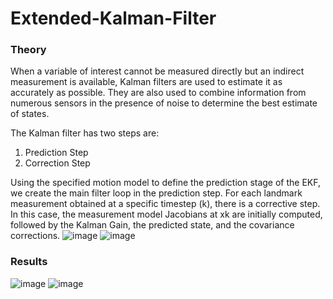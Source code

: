 # Extended-Kalman-Filter


### Theory
When a variable of interest cannot be measured directly but an indirect measurement is available, Kalman filters are used to estimate it as accurately as possible. They are also used to combine information from numerous sensors in the presence of noise to determine the best estimate of states.<br />

The Kalman filter has two steps are:
1. Prediction Step
2. Correction Step <br />


Using the specified motion model to define the prediction stage of the EKF, we create the main filter loop in the prediction step. For each landmark measurement obtained at a specific timestep (k), there is a corrective step. In this case, the measurement model Jacobians at xk are initially computed, followed by the Kalman Gain, the predicted state, and the covariance corrections.
![image](https://user-images.githubusercontent.com/88196192/175786265-1033cc9a-48f4-4280-aa3b-c9e1f83a45dd.png)
![image](https://user-images.githubusercontent.com/88196192/175786254-18b3d471-7580-4cc0-8553-f9263340e76a.png)



### Results
![image](https://user-images.githubusercontent.com/88196192/175785204-50dedb44-da91-46ba-af55-e19584b36416.png)
![image](https://user-images.githubusercontent.com/88196192/175785219-d269f704-ed04-4a7d-9b43-d9afb517ebb2.png)
